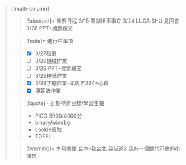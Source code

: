 > [!multi-column]
>
>> [!abstract]+ 重要日程
>> ~~3/15 澎湖租車事宜~~
>> ~~3/24 LUCA SHU 見面會~~
>> 3/28 PPT+機票繳交
>
>> [!note]+ 進行中事項
>> - [x] 3/27租車
>> - [ ] 3/28機械作業
>> - [ ] 3/28 PPT+機票繳交
>> - [ ] 3/29視覺作業
>> - [x] 3/28字體作業-本周五234+心得
>> - [x] 演算法作業
>
>> [!quote]+ 近期待辦目標/學習主軸
>> - PICO 3900/8000分
>> - binary/windbg
>> - cookie讀取
>> - TOEFL
>
>> [!warning]+ 本月書單
>>合本-我台北 我街道2
>>我有一個關於不倫的小問題
